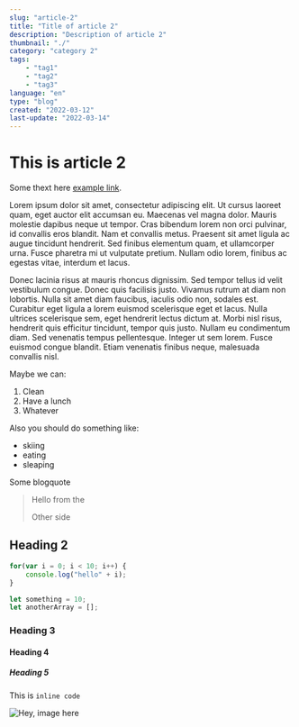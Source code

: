```yaml
---
slug: "article-2"
title: "Title of article 2"
description: "Description of article 2"
thumbnail: "./"
category: "category 2"
tags: 
    - "tag1"
    - "tag2"
    - "tag3"
language: "en"
type: "blog"
created: "2022-03-12"
last-update: "2022-03-14"
---
```


# This is article 2

Some thext here [example link](http://example.com/).

Lorem ipsum dolor sit amet, consectetur adipiscing elit. Ut cursus laoreet quam, eget auctor elit accumsan eu. Maecenas vel magna dolor. Mauris molestie dapibus neque ut tempor. Cras bibendum lorem non orci pulvinar, id convallis eros blandit. Nam et convallis metus. Praesent sit amet ligula ac augue tincidunt hendrerit. Sed finibus elementum quam, et ullamcorper urna. Fusce pharetra mi ut vulputate pretium. Nullam odio lorem, finibus ac egestas vitae, interdum et lacus.

Donec lacinia risus at mauris rhoncus dignissim. Sed tempor tellus id velit vestibulum congue. Donec quis facilisis justo. Vivamus rutrum at diam non lobortis. Nulla sit amet diam faucibus, iaculis odio non, sodales est. Curabitur eget ligula a lorem euismod scelerisque eget et lacus. Nulla ultrices scelerisque sem, eget hendrerit lectus dictum at. Morbi nisl risus, hendrerit quis efficitur tincidunt, tempor quis justo. Nullam eu condimentum diam. Sed venenatis tempus pellentesque. Integer ut sem lorem. Fusce euismod congue blandit. Etiam venenatis finibus neque, malesuada convallis nisl.

Maybe we can:
1. Clean
2. Have a lunch
3. Whatever

Also you should do something like:
- skiing
- eating
- sleaping


Some blogquote
> Hello from the 
>
> Other side

## Heading 2

```javascript
for(var i = 0; i < 10; i++) {
    console.log("hello" + i);
}

let something = 10;
let anotherArray = [];
```
### Heading 3

#### Heading 4

##### Heading 5

This is `inline code` 

![Hey, image here](./TFSA-RRSP.png)